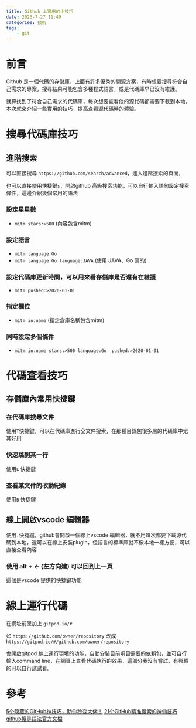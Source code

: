 ```yaml
---
title: Github 上實用的小技巧
date: 2023-7-27 11:49
categories: 技術
tags:
    - git
---
```


# 前言
Github 是一個代碼的存儲庫，上面有許多優秀的開源方案，有時想要搜尋符合自己需求的專案，搜尋結果可能包含多種程式語言，或是代碼庫早已沒有維護。

就算找到了符合自己需求的代碼庫，每次想要查看他的源代碼都需要下載到本地，本次就來介紹一些實用的技巧，提高查看源代碼時的體驗。

# 搜尋代碼庫技巧

## 進階搜索

可以直接搜尋 `https://github.com/search/advanced`，進入進階搜索的頁面，

也可以直接使用快捷鍵`s`，開啟github 高級搜索功能，可以自行輸入語句設定搜索條件，這邊介紹幾個常用的語法

### 設定星星數

* `mitm stars:>500` (內容包含mitm)

### 設定語言

* `mitm language:Go`
* `mitm language:Go language:JAVA`  (使用 JAVA、Go 寫的)

### 設定代碼庫更新時間，可以用來看存儲庫是否還有在維護

* `mitm pushed:>2020-01-01` 

### 指定欄位

* `mitm in:name`  (指定倉庫名稱包含mitm)

### 同時設定多個條件

* `mitm in:name stars:>500 language:Go  pushed:>2020-01-01`



# 代碼查看技巧

## 存儲庫內常用快捷鍵

### 在代碼庫搜尋文件

使用`T`快捷鍵，可以在代碼庫進行全文件搜索，在那種目錄包很多層的代碼庫中尤其好用

### 快速跳到某一行

使用`L` 快捷鍵

### 查看某文件的改動紀錄

使用`B` 快捷鍵

## 線上開啟vscode 編輯器

使用`.`快捷鍵，github會開啟一個線上vscode 編輯器，就不用每次都要下載源代碼到本地，還可以在線上安裝plugin，但語言的標準庫就不像本地一樣方便，可以直接查看內容

### 使用 alt + <- (左方向建) 可以回到上一頁

這個是vscode 提供的快捷鍵功能


# 線上運行代碼

在網址前墜加上 `gitpod.io/#`

如 
`https://github.com/owner/repository`
改成
`https://gitpod.io/#/github.com/owner/repository`

會開啟gitpod 線上運行環境的功能，自動安裝目前項目需要的依賴包，並可自行輸入command line，在網頁上查看代碼執行的效果，這部分我沒有嘗試，有興趣的可以自行試試看。


# 參考
[5个隐藏的GitHub神技巧，助你秒变大佬！](https://www.youtube.com/watch?v=yoRxfPfFOh8&t=20s)
[21个GitHub精准搜索的神仙技巧](https://zhuanlan.zhihu.com/p/347723938)
[github搜尋語法官方文檔](https://docs.github.com/en/search-github/github-code-search/understanding-github-code-search-syntax)